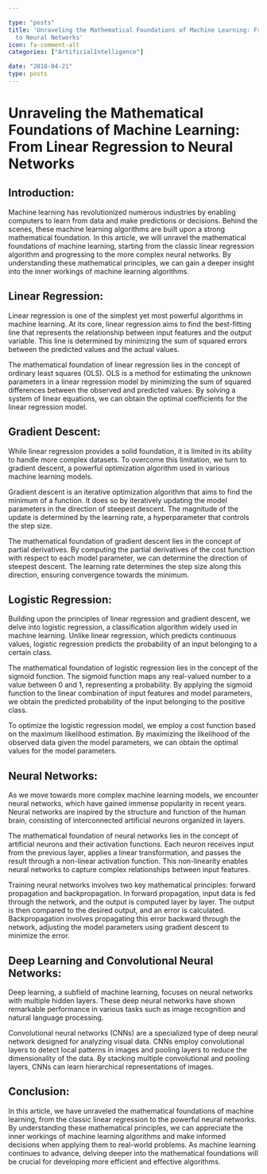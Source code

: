 ```yaml
---

type: "posts"
title: 'Unraveling the Mathematical Foundations of Machine Learning: From Linear Regression
  to Neural Networks'
icon: fa-comment-alt
categories: ["ArtificialIntelligence"]

date: "2018-04-21"
type: posts
---
```





# Unraveling the Mathematical Foundations of Machine Learning: From Linear Regression to Neural Networks

## Introduction:
Machine learning has revolutionized numerous industries by enabling computers to learn from data and make predictions or decisions. Behind the scenes, these machine learning algorithms are built upon a strong mathematical foundation. In this article, we will unravel the mathematical foundations of machine learning, starting from the classic linear regression algorithm and progressing to the more complex neural networks. By understanding these mathematical principles, we can gain a deeper insight into the inner workings of machine learning algorithms.

## Linear Regression:
Linear regression is one of the simplest yet most powerful algorithms in machine learning. At its core, linear regression aims to find the best-fitting line that represents the relationship between input features and the output variable. This line is determined by minimizing the sum of squared errors between the predicted values and the actual values.

The mathematical foundation of linear regression lies in the concept of ordinary least squares (OLS). OLS is a method for estimating the unknown parameters in a linear regression model by minimizing the sum of squared differences between the observed and predicted values. By solving a system of linear equations, we can obtain the optimal coefficients for the linear regression model.

## Gradient Descent:
While linear regression provides a solid foundation, it is limited in its ability to handle more complex datasets. To overcome this limitation, we turn to gradient descent, a powerful optimization algorithm used in various machine learning models.

Gradient descent is an iterative optimization algorithm that aims to find the minimum of a function. It does so by iteratively updating the model parameters in the direction of steepest descent. The magnitude of the update is determined by the learning rate, a hyperparameter that controls the step size.

The mathematical foundation of gradient descent lies in the concept of partial derivatives. By computing the partial derivatives of the cost function with respect to each model parameter, we can determine the direction of steepest descent. The learning rate determines the step size along this direction, ensuring convergence towards the minimum.

## Logistic Regression:
Building upon the principles of linear regression and gradient descent, we delve into logistic regression, a classification algorithm widely used in machine learning. Unlike linear regression, which predicts continuous values, logistic regression predicts the probability of an input belonging to a certain class.

The mathematical foundation of logistic regression lies in the concept of the sigmoid function. The sigmoid function maps any real-valued number to a value between 0 and 1, representing a probability. By applying the sigmoid function to the linear combination of input features and model parameters, we obtain the predicted probability of the input belonging to the positive class.

To optimize the logistic regression model, we employ a cost function based on the maximum likelihood estimation. By maximizing the likelihood of the observed data given the model parameters, we can obtain the optimal values for the model parameters.

## Neural Networks:
As we move towards more complex machine learning models, we encounter neural networks, which have gained immense popularity in recent years. Neural networks are inspired by the structure and function of the human brain, consisting of interconnected artificial neurons organized in layers.

The mathematical foundation of neural networks lies in the concept of artificial neurons and their activation functions. Each neuron receives input from the previous layer, applies a linear transformation, and passes the result through a non-linear activation function. This non-linearity enables neural networks to capture complex relationships between input features.

Training neural networks involves two key mathematical principles: forward propagation and backpropagation. In forward propagation, input data is fed through the network, and the output is computed layer by layer. The output is then compared to the desired output, and an error is calculated. Backpropagation involves propagating this error backward through the network, adjusting the model parameters using gradient descent to minimize the error.

## Deep Learning and Convolutional Neural Networks:
Deep learning, a subfield of machine learning, focuses on neural networks with multiple hidden layers. These deep neural networks have shown remarkable performance in various tasks such as image recognition and natural language processing.

Convolutional neural networks (CNNs) are a specialized type of deep neural network designed for analyzing visual data. CNNs employ convolutional layers to detect local patterns in images and pooling layers to reduce the dimensionality of the data. By stacking multiple convolutional and pooling layers, CNNs can learn hierarchical representations of images.

## Conclusion:
In this article, we have unraveled the mathematical foundations of machine learning, from the classic linear regression to the powerful neural networks. By understanding these mathematical principles, we can appreciate the inner workings of machine learning algorithms and make informed decisions when applying them to real-world problems. As machine learning continues to advance, delving deeper into the mathematical foundations will be crucial for developing more efficient and effective algorithms.